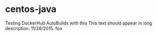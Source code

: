 # centos-java
Testing DockerHub AutoBuilds with this
This text should appear in long description. 11/28/2015. 
foo

